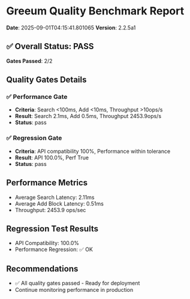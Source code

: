 # Greeum Quality Benchmark Report

**Date**: 2025-09-01T04:15:41.801065
**Version**: 2.2.5a1

## ✅ Overall Status: PASS
**Gates Passed**: 2/2

## Quality Gates Details

### ✅ Performance Gate
- **Criteria**: Search <100ms, Add <10ms, Throughput >10ops/s
- **Result**: Search 2.1ms, Add 0.5ms, Throughput 2453.9ops/s
- **Status**: pass

### ✅ Regression Gate
- **Criteria**: API compatibility 100%, Performance within tolerance
- **Result**: API 100.0%, Perf True
- **Status**: pass

## Performance Metrics
- Average Search Latency: 2.11ms
- Average Add Block Latency: 0.51ms
- Throughput: 2453.9 ops/sec

## Regression Test Results
- API Compatibility: 100.0%
- Performance Regression: ✅ OK

## Recommendations
- ✅ All quality gates passed - Ready for deployment
- Continue monitoring performance in production